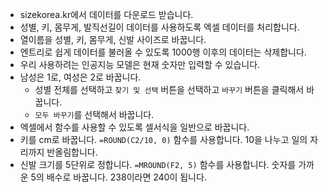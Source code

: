 * sizekorea.kr에서 데이터를 다운로드 받습니다.
* 성별, 키, 몸무게, 발직선길이 데이터를 사용하도록 엑셀 데이터를 처리합니다.
* 열이름을 성별, 키, 몸무게, 신발 사이즈로 바꿉니다.
* 엔트리로 쉽게 데이터를 불러올 수 있도록 1000행 이후의 데이터는 삭제합니다.
* 우리 사용하려는 인공지능 모델은 현재 숫자만 입력할 수 있습니다.
* 남성은 1로, 여성은 2로 바꿉니다.
  * 성별 전체를 선택하고 ```찾기 및 선택``` 버튼을 선택하고 ```바꾸기``` 버튼을 클릭해서 바꿉니다.
  * ```모두 바꾸기```를 선택해서 바꿉니다.
* 엑셀에서 함수를 사용할 수 있도록 셀서식을 일반으로 바꿉니다.
* 키를 cm로 바꿉니다. ```=ROUND(C2/10, 0)``` 함수를 사용합니다. 10을 나누고 일의 자리까지 반올림합니다.
* 신발 크기를 5단위로 정합니다. ```=MROUND(F2, 5)``` 함수를 사용합니다. 숫자를 가까운 5의 배수로 바꿉니다. 238이라면 240이 됩니다.
